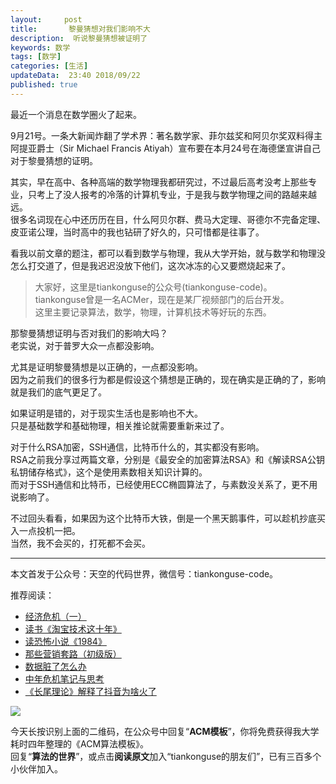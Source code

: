 ```yaml
---   
layout:     post  
title:       黎曼猜想对我们影响不大 
description:  听说黎曼猜想被证明了   
keywords: 数学 
tags: [数学]  
categories: [生活]  
updateData:  23:40 2018/09/22  
published: true   
---  
```





最近一个消息在数学圈火了起来。  

9月21号。一条大新闻炸翻了学术界：著名数学家、菲尔兹奖和阿贝尔奖双料得主阿提亚爵士（Sir Michael Francis Atiyah）宣布要在本月24号在海德堡宣讲自己对于黎曼猜想的证明。  



其实，早在高中、各种高端的数学物理我都研究过，不过最后高考没考上那些专业，只考上了没人报考的冷落的计算机专业，于是我与数学物理之间的路越来越远。  
很多名词现在心中还历历在目，什么阿贝尔群、费马大定理、哥德尔不完备定理、皮亚诺公理，当时高中的我也钻研了好久的，只可惜都是往事了。  


看我以前文章的题注，都可以看到数学与物理，我从大学开始，就与数学和物理没怎么打交道了，但是我迟迟没放下他们，这次冰冻的心又要燃烧起来了。  


> 大家好，这里是tiankonguse的公众号(tiankonguse-code)。  
> tiankonguse曾是一名ACMer，现在是某厂视频部门的后台开发。  
> 这里主要记录算法，数学，物理，计算机技术等好玩的东西。  


那黎曼猜想证明与否对我们的影响大吗？  
老实说，对于普罗大众一点都没影响。  


尤其是证明黎曼猜想是以正确的，一点都没影响。  
因为之前我们的很多行为都是假设这个猜想是正确的，现在确实是正确的了，影响就是我们的底气更足了。  


如果证明是错的，对于现实生活也是影响也不大。  
只是基础数学和基础物理，相关推论就需要重新来过了。  


对于什么RSA加密，SSH通信，比特币什么的，其实都没有影响。  
RSA之前我分享过两篇文章，分别是《最安全的加密算法RSA》和《解读RSA公钥私钥储存格式》，这个是使用素数相关知识计算的。  
而对于SSH通信和比特币，已经使用ECC椭圆算法了，与素数没关系了，更不用说影响了。  


不过回头看看，如果因为这个比特币大铁，倒是一个黑天鹅事件，可以趁机抄底买入一点投机一把。  
当然，我不会买的，打死都不会买。  




---


本文首发于公众号：天空的代码世界，微信号：tiankonguse-code。  


推荐阅读：  


* [经济危机（一）](https://mp.weixin.qq.com/s/hxO7oR8cLljSClYS-yE6pw)   
* [读书《淘宝技术这十年》](https://mp.weixin.qq.com/s/IeOQGh22U_1TPrf6sYYTkQ)  
* [读恐怖小说《1984》](https://mp.weixin.qq.com/s/q7HL5o_R5cqJc0b9Ll7EMw)    
* [那些营销套路（初级版）](https://mp.weixin.qq.com/s/xdvqZo9ll6kaL66Cdx)   
* [数据脏了怎么办](https://mp.weixin.qq.com/s/Blw4yxmIsE51dzzbNcfFbg)    
* [中年危机笔记与思考](https://mp.weixin.qq.com/s/dFzDtZS0JN6hhpc1DF-e_g)     
* [《长尾理论》解释了抖音为啥火了](https://mp.weixin.qq.com/s/sFWtMYj_WOKdgjolo7T56A)  



![](http://res.tiankonguse.com/images/tiankonguse-support.png)   


今天长按识别上面的二维码，在公众号中回复“**ACM模板**”，你将免费获得我大学耗时四年整理的《ACM算法模板》。  
回复“**算法的世界**”，或点击**阅读原文**加入“tiankonguse的朋友们”，已有三百多个小伙伴加入。  




